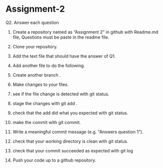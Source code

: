 # Assignment-2
Q2. Answer each question 

1. Create a repository named as “Assignment 2” in github with Readme.md file, Questions must be paste in the readme file.

 2. Clone your repository. 

3. Add the text file that should have the answer of Q1. 

4. Add another file to do the following. 

5. Create another branch . 

6. Make changes to your files. 

7. see if the file change is detected with git status. 

8. stage the changes with git add . 

9. check that the add did what you expected with git status. 

10. make the commit with git commit. 

11. Write a meaningful commit message (e.g. "Answers question 1"). 

12. check that your working directory is clean with git status. 

13. check that your commit succeeded as expected with git log 

14. Push your code up to a github repository.